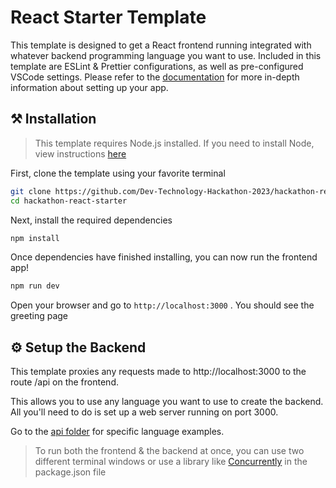 # React Starter Template

This template is designed to get a React frontend running integrated with whatever backend programming language you want to use. Included in this template are ESLint & Prettier configurations, as well as pre-configured VSCode settings. Please refer to the [documentation](https://dev-technology-hackathon-2023.gitbook.io/docs/) for more in-depth information about setting up your app.

## ⚒️ Installation

> This template requires Node.js installed. If you need to install Node, view instructions [here](https://nodejs.org/en/download)

First, clone the template using your favorite terminal

```bash
git clone https://github.com/Dev-Technology-Hackathon-2023/hackathon-react-starter.git
cd hackathon-react-starter
```

Next, install the required dependencies

```bash
npm install
```

Once dependencies have finished installing, you can now run the frontend app!

```bash
npm run dev
```

Open your browser and go to `http://localhost:3000` . You should see the greeting page

## ⚙️ Setup the Backend

This template proxies any requests made to http://localhost:3000 to the route /api on the frontend.

This allows you to use any language you want to use to create the backend. All you'll need to do is set up a web server running on port 3000.

Go to the [api folder](/api/README.md) for specific language examples.

> To run both the frontend & the backend at once, you can use two different terminal windows or use a library like [Concurrently](https://www.npmjs.com/package/concurrently) in the package.json file
